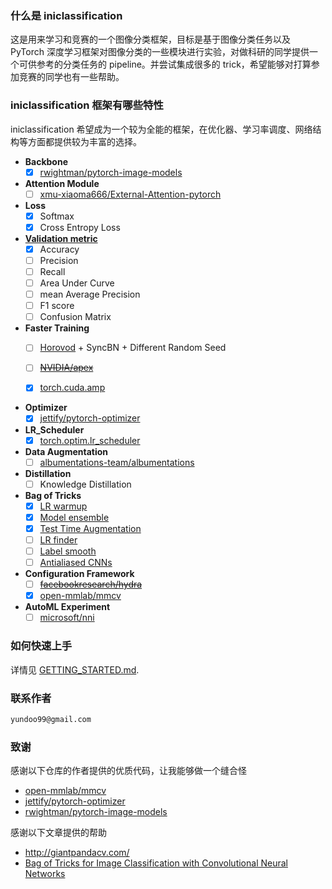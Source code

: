 ### 什么是 iniclassification

这是用来学习和竞赛的一个图像分类框架，目标是基于图像分类任务以及 PyTorch 深度学习框架对图像分类的一些模块进行实验，对做科研的同学提供一个可供参考的分类任务的 pipeline。并尝试集成很多的 trick，希望能够对打算参加竞赛的同学也有一些帮助。

### iniclassification 框架有哪些特性

iniclassification 希望成为一个较为全能的框架，在优化器、学习率调度、网络结构等方面都提供较为丰富的选择。

- **Backbone**
  * [x] [rwightman/pytorch-image-models](https://github.com/rwightman/pytorch-image-models)

- **Attention Module**
  * [ ] [xmu-xiaoma666/External-Attention-pytorch](https://github.com/xmu-xiaoma666/External-Attention-pytorch)

- **Loss**
  * [x] Softmax
  * [x] Cross Entropy Loss
  
- **[Validation metric](https://github.com/Media-Smart/volkscv/tree/master/volkscv/metrics/classification)**
  * [x] Accuracy
  * [ ] Precision 
  * [ ] Recall 
  * [ ] Area Under Curve
  * [ ] mean Average Precision
  * [ ] F1 score
  * [ ] Confusion Matrix

- **Faster Training**
  * [ ] [Horovod](https://github.com/horovod/horovod) + SyncBN + Different Random Seed
  * [ ] [~~NVIDIA/apex~~](https://github.com/NVIDIA/apex)
  * [x] [torch.cuda.amp](https://github.com/pytorch/pytorch/tree/master/torch/cuda/amp)
  
  
- **Optimizer**
  * [x] [jettify/pytorch-optimizer](https://github.com/jettify/pytorch-optimizer)

- **LR_Scheduler**
  * [x] [torch.optim.lr_scheduler](https://pytorch.org/docs/stable/optim.html#how-to-adjust-learning-rate)

- **Data Augmentation**
  * [ ] [albumentations-team/albumentations](https://github.com/albumentations-team/albumentations)

- **Distillation**
  * [ ] Knowledge Distillation
  
- **Bag of Tricks**
  * [x] [LR warmup](https://github.com/ildoonet/pytorch-gradual-warmup-lr)
  * [x] [Model ensemble](https://github.com/TorchEnsemble-Community/Ensemble-Pytorch)
  * [x] [Test Time Augmentation](https://github.com/qubvel/ttach)
  * [ ] [LR finder](https://github.com/davidtvs/pytorch-lr-finder)
  * [ ] [Label smooth](https://github.com/open-mmlab/mmclassification/blob/84a939f858b746fe41a58b78480348ac2b705a98/mmcls/models/losses/label_smooth_loss.py)
  * [ ] [Antialiased CNNs](https://github.com/adobe/antialiased-cnns/)
  
- **Configuration Framework**
  * [ ] [~~facebookresearch/hydra~~](https://github.com/facebookresearch/hydra)
  * [x] [open-mmlab/mmcv](https://github.com/open-mmlab/mmcv)
  
- **AutoML Experiment**
  * [ ] [microsoft/nni](https://github.com/microsoft/nni)
  
### 如何快速上手

详情见 [GETTING_STARTED.md](https://github.com/inicv/iniclassification/tree/main/document/GETTING_STARTED.md).

### 联系作者

```markdown
yundoo99@gmail.com
```

### 致谢

感谢以下仓库的作者提供的优质代码，让我能够做一个缝合怪
- [open-mmlab/mmcv](https://github.com/open-mmlab/mmcv)
- [jettify/pytorch-optimizer](https://github.com/jettify/pytorch-optimizer)
- [rwightman/pytorch-image-models](https://github.com/rwightman/pytorch-image-models)


感谢以下文章提供的帮助

- http://giantpandacv.com/
- [Bag of Tricks for Image Classification with Convolutional Neural Networks](https://arxiv.org/pdf/1812.01187.pdf)